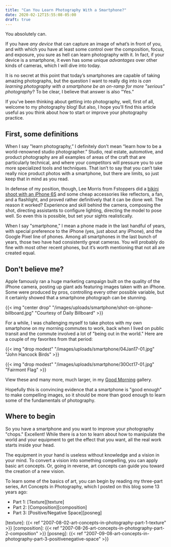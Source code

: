 ```yaml
---
title: "Can You Learn Photography With a Smartphone?"
date: 2020-02-12T15:55:08-05:00
draft: true
---
```


You absolutely can.

If you have *any device* that can capture an image of what’s in front of you,
and with which you have at least some control over the composition, focus, and
exposure, you sure as hell can learn photography with it. In fact, if your
device is a smartphone, it even has some unique *advantages* over other kinds of
cameras, which I will dive into today.

It is no secret at this point that today’s smartphones are capable of taking
amazing photographs, but the question I want to really dig into is *can learning
photography with a smartphone be an on-ramp for more "serious" photography*? To
be clear, I believe that answer is also "Yes.”

<!--more-->

If you’ve been thinking about getting into photography, well, first of all,
welcome to my photography blog! But also, I hope you’ll find this article useful
as you think about how to start or improve your photography practice.

## First, some definitions

When I say "learn photography,” I definitely don’t mean “learn how to be a
world-renowned studio photographer.” Studio, real estate, automotive, and
product photography are all examples of areas of the craft that are particularly
technical, and where your competitors will pressure you to use more specialized
tools and techniques. That isn’t to say that you can’t take really nice product
photos with a smartphone, but there are limits, so just keep that in mind as you
read.

In defense of my position, though, Lee Morris from Fstoppers did a [bikini shoot
with an iPhone 6S](https://www.youtube.com/watch?v=nT6eaBm82bQ) and some cheap
accessories like reflectors, a fan, and a flashlight, and proved rather
definitively that it can be done well. The reason it worked? Experience and
skill behind the camera, composing the shot, directing assistants to configure
lighting, directing the model to pose well. So even this is possible, but set
your sights realistically.

When I say "smartphone," I mean a phone made in the last handful of years, with
special preference to the iPhone (yes, just about any iPhone), and the Google
Pixel line of phones. Among all smartphones in the last bunch of years, those
two have had consistently great cameras. You will probably do fine with most
other recent phones, but it’s worth mentioning that not all are created equal.

## Don't believe me?

Apple famously ran a huge marketing campaign built on the quality of the iPhone
camera, posting up giant ads featuring images taken with an iPhone. Some were
produced by pros, controlling every other possible variable, but it certainly
showed that a smartphone photograph can be stunning.

{{< img "center drop" "/images/uploads/smartphone/shot-on-iphone-billboard.jpg" "Courtesy of Daily Billboard" >}}

For a while, I was challenging myself to take photos with my own smartphone on
my morning commutes to work, back when I lived on public transit and the commute
involved a lot of "being out in the world." Here are a couple of my favorites
from that period:

{{< img "drop modest" "/images/uploads/smartphone/04Jan17-01.jpg" "John Hancock Birds" >}}

{{< img "drop modest" "/images/uploads/smartphone/30Oct17-01.jpg" "Fairmont Flag" >}}

View these and many more, much larger, in my [Good
Morning](https://gallery.aaronbieber.com/Galleries/Good-Morning/) gallery.

Hopefully this is convincing evidence that a smartphone is "good enough" to make
compelling images, so it should be more than good enough to learn some of the
fundamentals of photography.

## Where to begin

So you have a smartphone and you want to improve your photography "chops."
Excellent! While there is a ton to learn about how to manipulate the world and
your equipment to get the effect that you want, all the real work starts inside
your head. 

The equipment in your hand is useless without knowledge and a vision in your
mind. To convert a vision into something compelling, you can apply basic art
concepts. Or, going in reverse, art concepts can guide you toward the creation
of a new vision.

To learn some of the basics of art, you can begin by reading my three-part
series, Art Concepts in Photography, which I posted on this blog some 13 years
ago:

* Part 1: [Texture][texture]
* Part 2: [Composition][composition]
* Part 3: [Positive/Negative Space][posneg]

[texture]: {{< ref "2007-08-02-art-concepts-in-photography-part-1-texture" >}}
[composition]: {{< ref "2007-08-26-art-concepts-in-photography-part-2-composition" >}}
[posneg]: {{< ref "2007-09-08-art-concepts-in-photography-part-3-positivenegative-space" >}}

